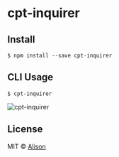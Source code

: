 # cpt-inquirer

## Install

```
$ npm install --save cpt-inquirer
```


## CLI Usage

```
$ cpt-inquirer
```

![cpt-inquirer](https://s15.postimg.org/lsgkmizzf/cpt.png)

## License

MIT © [Alison](http://alisonmonteiro.com.br)
